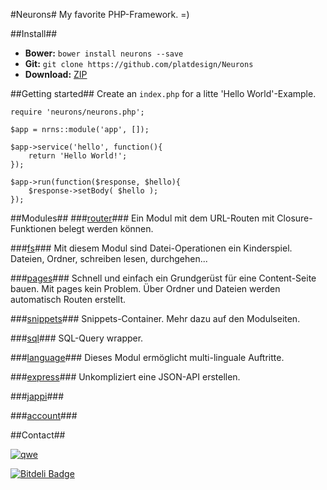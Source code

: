 #Neurons#
My favorite PHP-Framework. =)

##Install##

- **Bower:** `bower install neurons --save`
- **Git:** `git clone https://github.com/platdesign/Neurons`
- **Download:** [ZIP](https://github.com/platdesign/Neurons/archive/master.zip)


##Getting started##
Create an `index.php` for a litte 'Hello World'-Example.
	
	require 'neurons/neurons.php';
	
	$app = nrns::module('app', []);
	
	$app->service('hello', function(){
		return 'Hello World!';
	});
	
	$app->run(function($response, $hello){
		$response->setBody( $hello );
	});




##Modules##
###[router](https://github.com/platdesign/neurons-router)###
Ein Modul mit dem URL-Routen mit Closure-Funktionen belegt werden können.

###[fs](https://github.com/platdesign/neurons-fs)###
Mit diesem Modul sind Datei-Operationen ein Kinderspiel. Dateien, Ordner, schreiben lesen, durchgehen...

###[pages](https://github.com/platdesign/neurons-pages)###
Schnell und einfach ein Grundgerüst für eine Content-Seite bauen. Mit pages kein Problem. Über Ordner und Dateien werden automatisch Routen erstellt.


###[snippets](https://github.com/platdesign/neurons-snippets)###
Snippets-Container. Mehr dazu auf den Modulseiten.


###[sql](https://github.com/platdesign/neurons-sql)###
SQL-Query wrapper.


###[language](https://github.com/platdesign/neurons-language)###
Dieses Modul ermöglicht multi-linguale Auftritte.

###[express](https://github.com/platdesign/neurons-express)###
Unkompliziert eine JSON-API erstellen.

###[jappi](https://github.com/platdesign/neurons-jappi)###

###[account](https://github.com/platdesign/neurons-account)###


##Contact##


[![qwe](http://vizcard.bedit.de/plati/as.svg)](http://vizcard.bedit.de/plati)


[![Bitdeli Badge](https://d2weczhvl823v0.cloudfront.net/platdesign/neurons/trend.png)](https://bitdeli.com/free "Bitdeli Badge")



